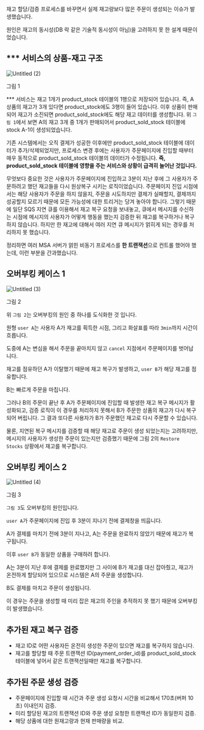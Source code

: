 재고 할당/검증 프로세스를 바꾸면서 실제 재고량보다 많은 주문이 생성되는 이슈가 발생했습니다.

원인은 재고의 동시성(DB 락 같은 기술적 동시성이 아님)을 고려하지 못 한 설계 때문이었습니다.

## *** 서비스의 상품-재고 구조

![Untitled (2)](https://user-images.githubusercontent.com/3108214/137777530-9c44e76a-a778-447a-a3ef-eca491e3d6a3.png)

그림 1

*** 서비스는 재고 1개가 product_stock 테이블의 1행으로 저장되어 있습니다. 즉, A 상품의 재고가 3개 있다면 product_stock에도 3행이 들어 있습니다. 이후 상품이 판매되어 재고가 소진되면 product_sold_stock에도 해당 재고 데이터를 생성합니다. 위 `그림 1`에서 보면 A의 재고 3개 중 1개가 판매되어서 product_sold_stock 테이블에 stock A-1이 생성되었습니다.

기존 시스템에서는 오직 결제가 성공한 이후에만 product_sold_stock 테이블에 데이터가 추가/삭제되었지만, 프로세스 변경 후에는 사용자가 주문페이지에 진입할 때부터 매우 동적으로 product_sold_stock 테이블의 데이터가 수정됩니다. **즉, product_sold_stock 테이블에 영향을 주는 서비스와 상황이 급격히 늘어난 것입니다.**

무엇보다 중요한 것은 사용자가 주문페이지에 진입하고 3분이 지난 후에 그 사용자가 주문하려고 했던 재고들을 다시 원상복구 시키는 로직이었습니다. 주문페이지 진입 시점에서는 해당 사용자가 주문을 하지 않을지, 주문을 시도하지만 결제가 실패할지, 결제까지 성공할지 모르기 때문에 모든 가능성에 대한 트리거는 당겨 놓아야 합니다. 그렇기 때문에 일단 SQS 지연 큐를 이용해서 재고 복구 요청을 보내놓고, 큐에서 메시지를 수신하는 시점에 메시지의 사용자가 어떻게 행동을 했는지 검증한 뒤 재고를 복구하거나 복구하지 않습니다. 하지만 한 재고에 대해서 여러 지연 큐 메시지가 얽히게 되는 경우를 처리하지 못 했습니다.

정리하면 여러 MSA 서버가 얽힌 비동기 프로세스를 **한 트랜잭션**으로 컨트롤 했어야 했는데, 이런 부분을 간과했습니다.

## 오버부킹 케이스 1

![Untitled (3)](https://user-images.githubusercontent.com/3108214/137777562-1ecef93b-cf21-42f2-8403-5027acb09ee7.png)


그림 2

위 `그림 2`는 오버부킹의 원인 중 하나를 도식화한 것 입니다.

원형 `user A`는 사용자 A가 재고를 획득한 시점, 그리고 화살표를 따라 `3min`까지 시간이 흐릅니다.

도중에 A는 변심을 해서 주문을 끝마치지 않고 `cancel` 지점에서 주문페이지를 벗어납니다.

재고를 점유하던 A가 이탈했기 때문에 재고 복구가 발생하고, `user B`가 해당 재고를 점유합니다.

B는 빠르게 주문을 마칩니다.

그러나 B의 주문이 끝난 후 A가 주문페이지에 진입할 때 발생한 재고 복구 메시지가 활성화되고, 검증 로직이 이 경우를 처리하지 못해서 B가 주문한 상품의 재고가 다시 복구되어 버립니다. 그 결과 또다른 사용자가 B가 주문했던 재고로 다시 주문할 수 있습니다.

물론, 지연된 복구 메시지를 검증할 때 해당 재고로 주문이 생성 되었는지는 고려하지만, 메시지의 사용자가 생성한 주문이 있는지만 검증했기 때문에 그림 2의 `Restore Stocks` 상황에서 재고를 복구합니다.

## 오버부킹 케이스 2

![Untitled (4)](https://user-images.githubusercontent.com/3108214/137777610-f35fc58c-5f2f-4e67-a6f8-be4211d93e04.png)


그림 3

`그림 3`도 오버부킹의 원인입니다.

`user A`가 주문페이지에 진입 후 3분이 지나기 전에 결제창을 띄웁니다.

A가 결제를 마치기 전에 3분이 지나고, A는 주문을 완료하지 않았기 때문에 재고가 복구됩니다.

이후 `user B`가 동일한 상품을 구매하려 합니다.

A는 3분이 지난 후에 결제를 완료했지만 그 사이에 B가 재고를 대신 잡아줬고, 재고가 온전하게 할당되어 있으므로 시스템은 A의 주문을 생성합니다.

B도 결제를 마치고 주문이 생성됩니다.

이 경우는 주문을 생성할 때 미리 잡은 재고의 주인을 추적하지 못 했기 때문에 오버부킹이 발생했습니다.

## 추가된 재고 복구 검증

- 재고 ID로 어떤 사용자든 온전히 생성한 주문이 있으면 재고를 복구하지 않습니다.
- 재고를 할당할 때 주문 트랜잭션 ID(payment_order_id)를 product_sold_stock 테이블에 넣어서 같은 트랜잭션일때만 재고를 복구합니다.

## 추가된 주문 생성 검증

- 주문페이지에 진입할 때 시간과 주문 생성 요청시 시간을 비교해서 170초(버퍼 10초) 이내인지 검증.
- 미리 할당된 재고의 트랜잭션 ID와 주문 생성 요청한 트랜잭션 ID가 동일한지 검증.
- 해당 상품에 대한 원재고량과 현재 판매량을 비교.

